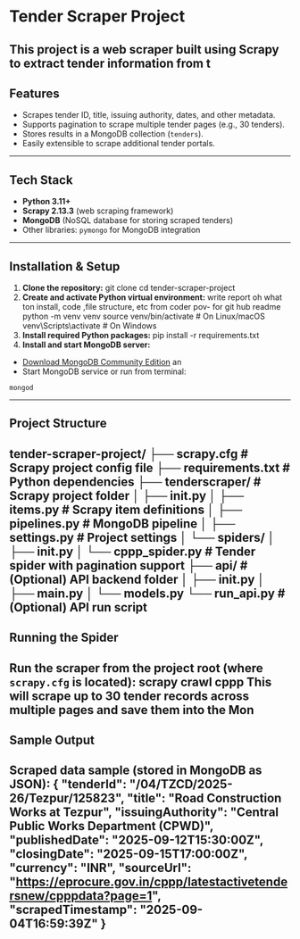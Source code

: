 
# Tender Scraper Project
This project is a web scraper built using **Scrapy** to extract tender information from t
---
## Features
- Scrapes tender ID, title, issuing authority, dates, and other metadata.
- Supports pagination to scrape multiple tender pages (e.g., 30 tenders).
- Stores results in a MongoDB collection (`tenders`).
- Easily extensible to scrape additional tender portals.
---
## Tech Stack
- **Python 3.11+**
- **Scrapy 2.13.3** (web scraping framework)
- **MongoDB** (NoSQL database for storing scraped tenders)
- Other libraries: `pymongo` for MongoDB integration
---
## Installation & Setup
1. **Clone the repository:**
git clone <repo-url>
cd tender-scraper-project
2. **Create and activate Python virtual environment:**
write report oh what ton install, code ,file
structure, etc from coder pov- for git hub readme
python -m venv venv
source venv/bin/activate # On Linux/macOS
venv\Scripts\activate # On Windows
3. **Install required Python packages:**
pip install -r requirements.txt
4. **Install and start MongoDB server:**
- [Download MongoDB Community Edition](https://www.mongodb.com/try/download/community) an
- Start MongoDB service or run from terminal:
```
mongod
```
---
## Project Structure
tender-scraper-project/
├── scrapy.cfg # Scrapy project config file
├── requirements.txt # Python dependencies
├── tenderscraper/ # Scrapy project folder
│ ├── init.py
│ ├── items.py # Scrapy item definitions
│ ├── pipelines.py # MongoDB pipeline
│ ├── settings.py # Project settings
│ └── spiders/
│ ├── init.py
│ └── cppp_spider.py # Tender spider with pagination support
├── api/ # (Optional) API backend folder
│ ├── init.py
│ ├── main.py
│ └── models.py
└── run_api.py # (Optional) API run script
---
## Running the Spider
Run the scraper from the project root (where `scrapy.cfg` is located):
scrapy crawl cppp
This will scrape up to 30 tender records across multiple pages and save them into the Mon
---
## Sample Output
Scraped data sample (stored in MongoDB as JSON):
{
"tenderId": "/04/TZCD/2025-26/Tezpur/125823",
"title": "Road Construction Works at Tezpur",
"issuingAuthority": "Central Public Works Department (CPWD)",
"publishedDate": "2025-09-12T15:30:00Z",
"closingDate": "2025-09-15T17:00:00Z",
"currency": "INR",
"sourceUrl": "https://eprocure.gov.in/cppp/latestactivetendersnew/cpppdata?page=1",
"scrapedTimestamp": "2025-09-04T16:59:39Z"
}
---
